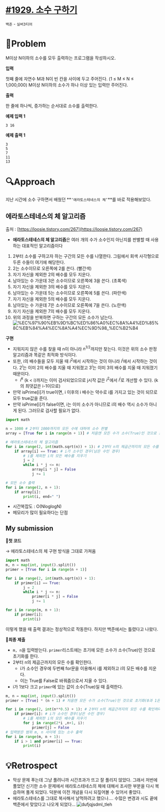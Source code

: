 # [#1929. 소수 구하기](https://www.acmicpc.net/problem/1929)
`백준` - `실버3티어`


# 📖Problem

M이상 N이하의 소수를 모두 출력하는 프로그램을 작성하시오.

**입력**

첫째 줄에 자연수 M과 N이 빈 칸을 사이에 두고 주어진다. (1 ≤ M ≤ N ≤ 1,000,000) M이상 N이하의 소수가 하나 이상 있는 입력만 주어진다.

**출력**

한 줄에 하나씩, 증가하는 순서대로 소수를 출력한다.

**예제 입력 1**

```
3 16

```

**예제 출력 1**

```
3
5
7
11
13
```

# 🔍Approach

지난 시간에 소수 구하면서 배웠던 **`‘에라토스테네스의 체’`**를 바로 적용해보았다.

## 에라토스테네스의 체 알고리즘

출처 : [https://loosie.tistory.com/267](https://loosie.tistory.com/267)

- **에라토스테네스의 체 알고리즘**은 여러 개의 수가 소수인지 아닌지를 판별할 때 사용하는 대표적인 알고리즘이다

1. 2부터 소수를 구하고자 하는 구간의 모든 수를 나열한다. 그림에서 회색 사각형으로 두른 수들이 여기에 해당한다.
2. 2는 소수이므로 오른쪽에 2를 쓴다. (빨간색)
3. 자기 자신을 제외한 2의 배수를 모두 지운다.
4. 남아있는 수 가운데 3은 소수이므로 오른쪽에 3을 쓴다. (초록색)
5. 자기 자신을 제외한 3의 배수를 모두 지운다.
6. 남아있는 수 가운데 5는 소수이므로 오른쪽에 5를 쓴다. (파란색)
7. 자기 자신을 제외한 5의 배수를 모두 지운다.
8. 남아있는 수 가운데 7은 소수이므로 오른쪽에 7을 쓴다. (노란색)
9. 자기 자신을 제외한 7의 배수를 모두 지운다.
10. 위의 과정을 반복하면 구하는 구간의 모든 소수가 남는다.
![%EC%97%90%EB%9D%BC%ED%86%A0%EC%8A%A4%ED%85%8C%EB%84%A4%EC%8A%A4%EC%9D%98_%EC%B2%B4](https://user-images.githubusercontent.com/101111603/211200314-118fe731-6dfb-4365-a468-93ef90f34fef.gif)


**구현**

- 지워지지 않은 수를 찾을 때 n이 아니라 $n^{1/2}$까지만 찾는다. 
이것은 위의 소수 판정 알고리즘과 똑같은 최적화 방식이다.
- 또한, i의 배수들을 모두 지울 때 $i^2$에서 시작하는 것이 아니라 $i^i$에서 시작하는 것이다. $2^i$는 이미 2의 배수를 지울 때 지워졌고 $3^i$는 이미 3의 배수를 지울 때 지워졌기 때문이다.
    - $i^k$ (k < i)까지는 이미 검사되었으므로 j시작 값은 $i^2$에서 $i^i$로 개선할 수 있다. (k의 최댓값은 i-1이므로)
- 만약 isPrime[i]가 true이면, i 이후의 i 배수는 약수로 i를 가지고 있는 것이 되므로 모두 true값을 준다.
- 만약 isPrime[i]가 false이면, i는 이미 소수가 아니므로 i의 배수 역시 소수가 아니게 된다. 그러므로 검사할 필요가 없다.

```python
import math

n = 1000 # 2부터 1000까지의 모든 수에 대하여 소수 판별
array = [True for i in range(n + 1)] # 처음엔 모든 수가 소수(True)인 것으로 초기화(0과 1은 제와)

# 에라토스테네스의 체 알고리즘
for i in range(2, int(math.sqrt(n)) + 1): # 2부터 n의 제곱근까지의 모든 수를 확인하며
    if array[i] == True: # i가 소수인 경우(남은 수인 경우)
        # i를 제외한 i의 모든 배수를 지우기
        j = 2
        while i * j <= n:
            array[i * j] = False
            j += 1

# 모든 소수 출력
for i in range(2, n + 1):
    if array[i]:
        print(i, end=" ")
```

- 시간복잡도 : O(NloglogN)
- 메모리가 많이 필요하다는 단점

## My submission

🚩**첫 코드**

→ 에라토스테네스의 체 구현 방식을 그대로 가져옴

```python
import math
m, n = map(int, input().split())
primer = [True for i in range(n + 1)] 

for i in range(2, int(math.sqrt(n)) + 1):
    if primer[i] == True: 
        j = 2
        while i * j <= n:
            primer[i * j] = False
            j += 1

for i in range(m, n + 1):
    if primer[i]:
        print(i)
```

이렇게 했을 때 출력 결과는 정상적으로 작동한다. 하지만 백준에서는 틀렸다고 나왔다.

🚩**최종 제출**

- `m, n`을 입력받는다. `primer`리스트에는 초기에 모든 소수가 소수(True)인 것으로 초기화를 한다.
- 2부터 n의 제곱근까지의 모든 수를 확인한다.
    - i가 소수인 경우에 두번째 for문을 이용해서 i를 제외하고 i의 모든 배수를 지운다.
    - 이는 True를 False로 바꿔줌으로서 지울 수 있다.
- i가 1보다 크고 `primer`에 있는 값이 소수(True)일 때 출력한다.

```python
m, n = map(int, input().split())
primer = [True] * (n + 1) # 처음엔 모든 수가 소수(True)인 것으로 초기화(0과 1은 제와)

for i in range(2, int(n**0.5) + 1): # 2부터 n의 제곱근까지의 모든 수를 확인하며
    if primer[i]: # i가 소수인 경우(남은 수인 경우)
        # i를 제외한 i의 모든 배수를 지우기
        for j in range(2*i ,n+1, i):
            primer[j] = False
# 입력받은 범위 m, n 사이에 있는 소수 출력
for i in range(m, n + 1):
    if i > 1 and primer[i] == True:
        print(i)
```

# 💡Retrospect

- 막상 문제 푸는데 그냥 풀려니까 시간초과가 뜨고 잘 풀리지 않았다. 그래서 저번에 풀었던 신기한 소수 문제에서 에라토스테네스의 체에 대해서 조사한 부분을 다시 복습하며 풀게 되었다. 덕분에 이전 개념을 다시 되짚어볼 수 있어서 좋았다.
- 에라토스테네스를 그대로 복사해서 날먹하려고 했으나…. 수많은 변경과 시도 끝에 백준에서 맞았다고 나오게 되었다…
   ![dufjqjsdml_tleh](https://user-images.githubusercontent.com/101111603/211200334-c16b016f-5eff-440d-8ce8-334962df9d45.jpg)
